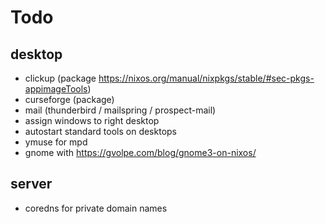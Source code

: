 # Todo

## desktop

* clickup (package https://nixos.org/manual/nixpkgs/stable/#sec-pkgs-appimageTools)
* curseforge (package)
* mail (thunderbird / mailspring / prospect-mail)
* assign windows to right desktop
* autostart standard tools on desktops
* ymuse for mpd
* gnome with https://gvolpe.com/blog/gnome3-on-nixos/

## server

* coredns for private domain names
